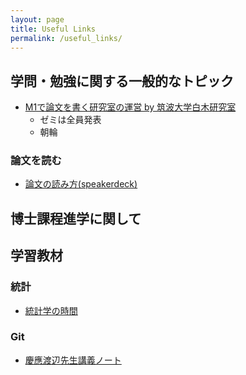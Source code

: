 ```yaml
---
layout: page
title: Useful Links
permalink: /useful_links/
---
```


## 学問・勉強に関する一般的なトピック

- [M1で論文を書く研究室の運営 by 筑波大学白木研究室](https://www.sbj.or.jp/wp-content/uploads/file/sbj/9711/9711_career_academia_1.pdf)
  - ゼミは全員発表
  - 朝輪

### 論文を読む

- [論文の読み方(speakerdeck)](https://speakerdeck.com/kaityo256/how-to-survey)

## 博士課程進学に関して

## 学習教材

### 統計

- [統計学の時間](https://bellcurve.jp/statistics/course/)

### Git

- [慶應渡辺先生講義ノート](https://kaityo256.github.io/github/)
